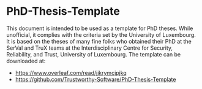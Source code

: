 # PhD-Thesis-Template

This document is intended to be used as a template for PhD theses. While
unofficial, it complies with the criteria set by the University of Luxembourg. It
is based on the theses of many fine folks who obtained their PhD at the SerVal
and TruX teams at the Interdisciplinary Centre for Security, Reliability, and Trust,
University of Luxembourg. The template can be downloaded at:

* https://www.overleaf.com/read/jjkrymcjpjkq
* https://github.com/Trustworthy-Software/PhD-Thesis-Template
